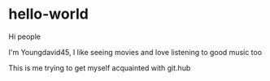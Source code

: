 # hello-world

Hi people

I'm Youngdavid45, I like seeing movies and love 
listening to good music too

This is me trying to get myself acquainted with git.hub

